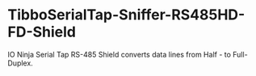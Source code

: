 # TibboSerialTap-Sniffer-RS485HD-FD-Shield
IO Ninja Serial Tap RS-485 Shield converts data lines from Half - to Full-Duplex.
